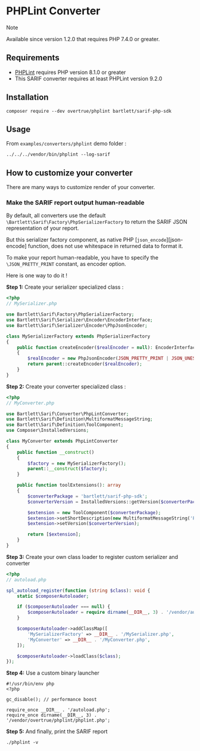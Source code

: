 <!-- markdownlint-disable MD013 -->
# PHPLint Converter

> [!NOTE]
> Available since version 1.2.0 that requires PHP 7.4.0 or greater.

## Requirements

* [PHPLint][phplint] requires PHP version 8.1.0 or greater
* This SARIF converter requires at least PHPLint version 9.2.0

## Installation

```shell
composer require --dev overtrue/phplint bartlett/sarif-php-sdk
```

## Usage

From `examples/converters/phplint` demo folder :

```shell
../../../vendor/bin/phplint --log-sarif
```

## How to customize your converter

There are many ways to customize render of your converter.

### Make the SARIF report output human-readable

By default, all converters use the default `\Bartlett\Sarif\Factory\PhpSerializerFactory`
to return the SARIF JSON representation of your report.

But this serializer factory component, as native PHP [`json_encode`][json-encode] function,
does not use whitespace in returned data to format it.

To make your report human-readable, you have to specify the `\JSON_PRETTY_PRINT` constant, as encoder option.

Here is one way to do it !

**Step 1:** Create your serializer specialized class :

```php
<?php
// MySerializer.php

use Bartlett\Sarif\Factory\PhpSerializerFactory;
use Bartlett\Sarif\Serializer\Encoder\EncoderInterface;
use Bartlett\Sarif\Serializer\Encoder\PhpJsonEncoder;

class MySerializerFactory extends PhpSerializerFactory
{
    public function createEncoder($realEncoder = null): EncoderInterface
    {
        $realEncoder = new PhpJsonEncoder(JSON_PRETTY_PRINT | JSON_UNESCAPED_SLASHES);
        return parent::createEncoder($realEncoder);
    }
}
```

**Step 2:** Create your converter specialized class :

```php
<?php
// MyConverter.php

use Bartlett\Sarif\Converter\PhpLintConverter;
use Bartlett\Sarif\Definition\MultiformatMessageString;
use Bartlett\Sarif\Definition\ToolComponent;
use Composer\InstalledVersions;

class MyConverter extends PhpLintConverter
{
    public function __construct()
    {
        $factory = new MySerializerFactory();
        parent::__construct($factory);
    }

    public function toolExtensions(): array
    {
        $converterPackage = 'bartlett/sarif-php-sdk';
        $converterVersion = InstalledVersions::getVersion($converterPackage);

        $extension = new ToolComponent($converterPackage);
        $extension->setShortDescription(new MultiformatMessageString('PHPLint SARIF Converter'));
        $extension->setVersion($converterVersion);

        return [$extension];
    }
}
```

**Step 3:** Create your own class loader to register custom serializer and converter

```php
<?php
// autoload.php

spl_autoload_register(function (string $class): void {
    static $composerAutoloader;

    if ($composerAutoloader === null) {
        $composerAutoloader = require dirname(__DIR__, 3) . '/vendor/autoload.php';
    }

    $composerAutoloader->addClassMap([
        'MySerializerFactory' => __DIR__ . '/MySerializer.php',
        'MyConverter' => __DIR__ . '/MyConverter.php',
    ]);

    $composerAutoloader->loadClass($class);
});
```

**Step 4:** Use a custom binary launcher

```
#!/usr/bin/env php
<?php

gc_disable(); // performance boost

require_once __DIR__ . '/autoload.php';
require_once dirname(__DIR__, 3) . '/vendor/overtrue/phplint/phplint.php';
```

**Step 5:** And finally, print the SARIF report

```shell
./phplint -v
```

[phplint]: https://github.com/overtrue/phplint
